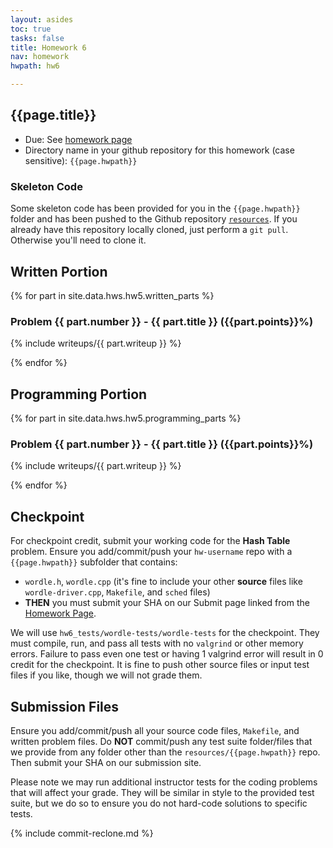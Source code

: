 ```yaml
---
layout: asides
toc: true
tasks: false
title: Homework 6
nav: homework
hwpath: hw6

---
```


## {{page.title}}

+ Due: See [homework page]({{site.baseurl}}/homework/index.html)
+ Directory name in your github repository for this homework (case sensitive): `{{page.hwpath}}`

### Skeleton Code
Some skeleton code has been provided for you in the `{{page.hwpath}}` folder and has been pushed to the Github repository [`resources`](https://github.com/{{site.data.main.github_org}}/resources/ ). If you already have this repository locally cloned, just perform a `git pull`.  Otherwise you'll need to clone it.


## Written Portion


{% for part in site.data.hws.hw5.written_parts %}

### Problem {{ part.number }} - {{ part.title }} ({{part.points}}%)

{% include writeups/{{ part.writeup }} %}

{% endfor %}


## Programming Portion

{% for part in site.data.hws.hw5.programming_parts %}

### Problem {{ part.number }} - {{ part.title }} ({{part.points}}%)

{% include writeups/{{ part.writeup }} %}

{% endfor %}

## Checkpoint

For checkpoint credit, submit your working code for the **Hash Table** problem. Ensure you add/commit/push your `hw-username` repo with a `{{page.hwpath}}` subfolder that contains:

  - `wordle.h`, `wordle.cpp` (it's fine to include your other **source** files like `wordle-driver.cpp`, `Makefile`, and `sched` files)
  - **THEN** you must submit your SHA on our Submit page linked from the [Homework Page]({{site.baseurl}}/homeworks/).


We will use `hw6_tests/wordle-tests/wordle-tests` for the checkpoint.  They must compile, run, and pass all tests with no `valgrind` or other memory errors.  Failure to pass even one test or having 1 valgrind error will result in 0 credit for the checkpoint.  It is fine to push other source files or input test files if you like, though we will not grade them.


## Submission Files

Ensure you add/commit/push all your source code files, `Makefile`, and written problem files.  Do **NOT** commit/push any test suite folder/files that we provide from any folder other than the `resources/{{page.hwpath}}` repo.  Then submit your SHA on our submission site.  

Please note we may run additional instructor tests for the coding problems that will affect your grade.  They will be similar in style to the provided test suite, but we do so to ensure you do not hard-code solutions to specific tests.

{% include commit-reclone.md %}
